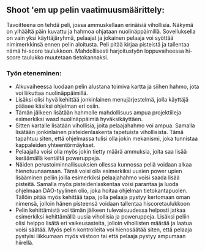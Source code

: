 ## Shoot 'em up pelin vaatimuusmäärittely:

Tavoitteena on tehdä peli, jossa ammuskellaan erinäisiä vihollisia. Näkymä on ylhäältä päin kuvattu
ja hahmoa ohjataan nuolinäppäimillä. Sovelluksella on vain yksi käyttäjäryhmä, pelaajat ja  jokainen pelaaja voi syöttää nimimerkkinsä ennen pelin aloitusta. Peli pitää kirjaa pisteistä ja tallentaa nämä hi-score taulukkoon. Mahdollisesti harjoitustyön loppuvaiheessa hi-score taulukko muutetaan tietokannaksi. 

### Työn eteneminen:
- Alkuvaiheessa luodaan pelin alustana toimiva kartta ja siihen hahmo, jota voi liikuttaa nuolinäppäimillä.
- Lisäksi olisi hyvä kehittää jonkinlainen menujärjestelmä, jolla käyttäjä pääsee käsiksi ohjelman eri osiin.
- Tämän jälkeen lisätään hahmolle mahdollisuus ampua projektiileja esimerkiksi wasd nuolinäppäimiä hyväksikäyttäen.
- Sitten kartalle lisätään vihollisia, joita pelaajahahmo voi ampua. Samalla lisätään jonkinlainen pisteidenlaskenta tapetuista vihollisista. Tämä tapahtuu siten, että ohjelmassa tulisi olla jokin mekanismi, joka tunnistaa kappaleiden yhteentörmäykset. 
- Pelaajalla voisi olla myös jokin tietty määrä ammuksia, joita saa lisää keräämällä kentältä poweruppeja.
- Näiden perustoiminnallisuuksien ollessa kunnossa peliä voidaan alkaa hienotuunaamaan. 
Tämä voisi olla esimerkiksi uusien power upien lisääminen peliin joilla esimerkiksi pelaajahahmo voisi saada lisää pisteitä. Samalla myös pisteidenlaskentaa voisi parantaa ja luoda ohjelmaan DAO-tyylinen olio, joka hoitaa ohjelman tietokantapuolen. Tällöin pitää myös kehittää tapa, jolla pelaaja pystyy kertomaan oman nimensä, jolloin hänen pisteensä voidaan tallentaa hiscoretaulukkoon
- Pelin kehittämistä voi tämän jälkeen tulevaisuudessa helposti jatkaa esimerkiksi kehittämällä uusia vihollisia ja poweruppeja. Lisäksi peliin olisi helppo lisätä eri vaikeusasteita, jolloin vihollisten määrää ja laatua voisi säätää. Myös pelin kontrolleita voi hienosäätää siten, että pelaaja pystyisi liikkumaan myös viistoon tai että pelaaja pystyy ampumaan hiirellä. 